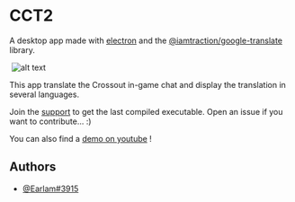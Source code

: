 
# CCT2

A desktop app made with [electron](https://www.electronjs.org/) and the [@iamtraction/google-translate](https://github.com/iamtraction/google-translate) library.
 
 ![alt text](https://www.aht.li/3734694/cct_exemple.png)

This app translate the Crossout in-game chat and display the translation in several languages.

Join the [support](https://discord.gg/cknUdH94Cn) to get the last compiled executable. Open an issue if you want to contribute... :)

You can also find a [demo on youtube](https://www.youtube.com/watch?v=c74gQv3vJMY) !

## Authors

- [@Earlam#3915](https://www.github.com/JimmyGaubert)


